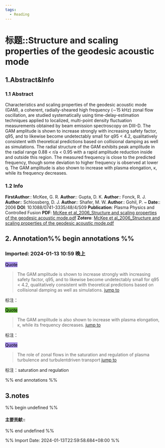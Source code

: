 ```yaml
---
tags:
  - Reading
---
```

# 标题::Structure and scaling properties of the geodesic acoustic mode

## 1.Abstract&Info
### 1.1 Abstract
Characteristics and scaling properties of the geodesic acoustic mode (GAM), a coherent, radially-sheared high frequency (∼15 kHz) zonal flow oscillation, are studied systematically using time-delay-estimation techniques applied to localized, multi-point density fluctuation measurements obtained by beam emission spectroscopy on DIII-D. The GAM amplitude is shown to increase strongly with increasing safety factor, q95, and to likewise become undetectably small for q95 < 4.2, qualitatively consistent with theoretical predictions based on collisional damping as well as simulations. The radial structure of the GAM exhibits peak amplitude in the radial range 0.88 < r/a < 0.95 with a rapid amplitude reduction inside and outside this region. The measured frequency is close to the predicted frequency, though some deviation to higher frequency is observed at lower q. The GAM amplitude is also shown to increase with plasma elongation, κ, while its frequency decreases.

### 1.2 Info
**FirstAuthor**:: McKee, G. R. 
**Author**:: Gupta, D. K. 
**Author**:: Fonck, R. J. 
**Author**:: Schlossberg, D. J. 
**Author**:: Shafer, M. W. 
**Author**:: Gohil, P. 
~
**Date**:: 2006
**DOI**: 10.1088/0741-3335/48/4/S09
**Publication**: Plasma Physics and Controlled Fusion
**PDF**: [McKee et al_2006_Structure and scaling properties of the geodesic acoustic mode.pdf](file://C:\Users\lyx\Zotero\storage\KFSJ9FL4\McKee%20et%20al_2006_Structure%20and%20scaling%20properties%20of%20the%20geodesic%20acoustic%20mode.pdf)
**Zotero**: [McKee et al_2006_Structure and scaling properties of the geodesic acoustic mode.pdf](zotero://select/library/items/KFSJ9FL4)


## 2. Annotation%% begin annotations %%


### Imported: 2024-01-13 10:59 晚上


<mark style="background-color: #a28ae5">Quote</mark>
>The GAM amplitude is shown to increase strongly with increasing safety factor, q95, and to likewise become undetectably small for q95 < 4.2, qualitatively consistent with theoretical predictions based on collisional damping as well as simulations. [jump to](zotero://open-pdf/library/items/KFSJ9FL4?page=2&annotation=UVTDMJA9)

标注：

<mark style="background-color: #5fb236">Quote</mark>
>The GAM amplitude is also shown to increase with plasma elongation, κ, while its frequency decreases. [jump to](zotero://open-pdf/library/items/KFSJ9FL4?page=2&annotation=KITQIQL3)

标注：

<mark style="background-color: #a28ae5">Quote</mark>
>The role of zonal flows in the saturation and regulation of plasma turbulence and turbulentdriven transport [jump to](zotero://open-pdf/library/items/KFSJ9FL4?page=2&annotation=3UFQ67VK)

标注：saturation and regulation



%% end annotations %%

## 3.notes
%% begin undefined %%
#### 主要贡献::



%% end undefined %%

%% Import Date: 2024-01-13T22:59:58.684+08:00 %%
